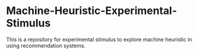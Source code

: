 # Machine-Heuristic-Experimental-Stimulus
This is a repository for experimental stimulus to explore machine heuristic in using recommendation systems.
